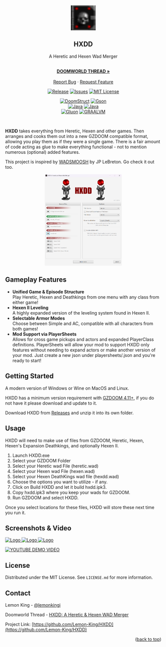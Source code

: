 

<!-- PROJECT LOGO -->
<br />
<div align="center">
  <a href="https://github.com/Lemon-King/HXDD">
    <img src=".github/readme/icon.png" alt="Logo" width="80" height="80">
  </a>

<h2>HXDD</h2>
<div>A Heretic and Hexen Wad Merger</div>

  <p align="center">
    <br />
    <a href="https://www.doomworld.com/forum/topic/136255-hxdd-a-heretic-hexen-wad-merger-071-beta/"><strong>DOOMWORLD THREAD »</strong></a>
    <br />
    <br />
    <a href="https://github.com/Lemon-King/HXDD/issues">Report Bug</a>
    ·
    <a href="https://github.com/Lemon-King/HXDD/issues">Request Feature</a>
  </p>
</div>

<div align="center">

<a href="https://github.com/Lemon-King/HXDD/release">![Release](https://img.shields.io/github/v/release/Lemon-King/HXDD?logo=github)</a>
<a href="https://github.com/Lemon-King/HXDD/issues">![Issues](https://img.shields.io/github/issues/Lemon-King/HXDD.svg)</a>
<a href="https://github.com/Lemon-King/HXDD/blob/master/LICENSE.txt">![MIT License](https://img.shields.io/github/license/Lemon-King/HXDD.svg)</a>

<a href="https://mtrop.github.io/DoomStruct/">![DoomStruct](https://img.shields.io/badge/DoomStruct-000063?style=for-the-badge&logoColor=white)</a>
<a href="https://github.com/google/gson">![Gson](https://img.shields.io/badge/Gson-000?style=for-the-badge&logo=google&logoColor=61DAFB)</a>
<br/>
<a href="https://openjdk.org/">![Java](https://img.shields.io/badge/java-%23ED8B00.svg?style=for-the-badge&logo=openjdk&logoColor=white)</a>
<a href="https://openjfx.io/">![Java](https://img.shields.io/badge/javafx-55889E.svg?style=for-the-badge&logo=openjdk&logoColor=white)</a>
<br/>
<a href="https://gluonhq.com/">![Gluon](https://img.shields.io/badge/gluon-0A6DB0?style=for-the-badge&logo=gluon&logoColor=white)</a>
<a href="https://www.graalvm.org/">![GRAALVM](https://img.shields.io/badge/GRAALVM-192229?style=for-the-badge&logo=graalvm&logoColor=61DAFB)</a>

</div>

<br/>

**HXDD** takes everything from Heretic, Hexen and other games. Then arranges and cooks them out into a new GZDOOM compatible format, allowing you play them as if they were a single game.
There is a fair amount of code acting as glue to make everything functional - not to mention numerous (optional) added features.

This project is inspired by [WADSMOOSH](https://jp.itch.io/wadsmoosh) by JP LeBreton. Go check it out too.


<div align="center">
  <a href=".github/readme/hxdd_beta_072.png">
    <img src=".github/readme/hxdd_beta_072.png" alt="Logo" width="250" height="auto">
  </a>
</div>

## Gameplay Features

* **Unified Game & Episode Structure**<br/>Play Heretic, Hexen and Deathkings from one menu with any class from either game!
* **Hexen II Leveling**<br/>A highly expanded version of the leveling system found in Hexen II.
* **Selectable Armor Modes**<br/>Choose between Simple and AC, compatible with all characters from both games!
* **Mod Support via PlayerSheets**<br/>Allows for cross game pickups and actors and expanded PlayerClass definitions. PlayerSheets will allow your mod to support HXDD only features without needing to expand actors or make another version of your mod. Just create a new json under playersheets/<classname>.json and you're ready to start!

## Getting Started

A modern version of Windows or Wine on MacOS and Linux.

HXDD has a minimum version requirement with [GZDOOM 4.11+](https://zdoom.org/downloads), if you do not have it please download and update to it.

Download HXDD from [Releases](https://github.com/Lemon-King/HXDD/release) and unzip it into its own folder.

## Usage

HXDD will need to make use of files from GZDOOM, Heretic, Hexen, Hexen's Expansion Deathkings, and optionally Hexen II.

1. Launch HXDD.exe
2. Select your GZDOOM Folder
3. Select your Heretic wad File (heretic.wad)
4. Select your Hexen wad File (hexen.wad)
5. Select your Hexen DeathKings wad file (hexdd.wad)
6. Choose the options you want to utilize - if any.
7. Click on Build HXDD and let it build hxdd.ipk3.
8. Copy hxdd.ipk3 where you keep your wads for GZDOOM.
9. Run GZDOOM and select HXDD.

Once you select locations for these files, HXDD will store these next time you run it.

## Screenshots & Video
<a href="https://i.imgur.com/8W0VM5p.png">
<img src="https://i.imgur.com/8W0VM5pm.png" alt="Logo" width="475" height="auto">
</a>

<a href="https://i.imgur.com/WF0hGCv.jpg">
<img src="https://i.imgur.com/WF0hGCvm.jpg" alt="Logo" width="475" height="auto">
</a>

<a href="https://i.imgur.com/HY5b2YZ.jpg">
<img src="https://i.imgur.com/HY5b2YZm.jpg" alt="Logo" width="475" height="auto">
</a>

[![YOUTUBE DEMO VIDEO](https://img.youtube.com/vi/PTh_TbOPyPc/0.jpg)](https://www.youtube.com/watch?v=PTh_TbOPyPc)

## License

Distributed under the MIT License. See `LICENSE.md` for more information.

## Contact

Lemon King - [@lemonkingi](https://twitter.com/lemonkingi)

Doomworld Thread - [HXDD: A Heretic & Hexen WAD Merger](https://www.doomworld.com/forum/topic/136255-hxdd-a-heretic-hexen-wad-merger-071-beta/)

Project Link: [https://github.com/Lemon-King/HXDD](https://github.com/Lemon-King/HXDD)

<p align="right">(<a href="#readme-top">back to top</a>)</p>